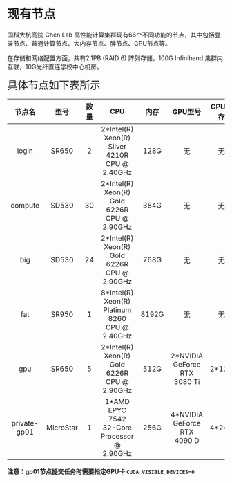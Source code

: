 # 现有节点

国科大杭高院 Chen Lab 高性能计算集群现有66个不同功能的节点，其中包括登录节点、普通计算节点、大内存节点、胖节点、GPU节点等。

在存储和网络配置方面，共有2.1PB (RAID 6) 阵列存储，100G Infiniband 集群内互联，10G光纤直连学校中心机房。

<font size=5>
具体节点如下表所示
</font>

|节点名|型号|数量|CPU|内存|GPU型号|GPU显存|GPU驱动|
| :--: | :--: | :--: | :--: | :--: | :--: | :--: | :--: | 
| login | SR650 | 2 | 2*Intel(R) Xeon(R) Silver 4210R CPU @ 2.40GHz | 128G | 无 | 无 | 无 |
| compute | SD530 | 30 | 2*Intel(R) Xeon(R) Gold 6226R CPU @ 2.90GHz | 384G | 无 | 无 | 无 |
| big | SD530 | 24 | 2*Intel(R) Xeon(R) Gold 6226R CPU @ 2.90GHz | 768G | 无 | 无 | 无 |
| fat | SR950 | 1 | 8*Intel(R) Xeon(R) Platinum 8260 CPU @ 2.40GHz | 8192G | 无 | 无 | 无 |
| gpu | SR650 | 5 | 2*Intel(R) Xeon(R) Gold 6226R CPU @ 2.90GHz | 512G | 2*NVIDIA GeForce RTX 3080 Ti | 2*12G | 550.54.15 with CUDA12.4 |
| private-gp01 | MicroStar | 1 | 1*AMD EPYC 7542 32-Core Processor @ 2.90GHz | 256G | 4*NVIDIA GeForce RTX 4090 D | 4*24G | 550.54.15 with CUDA12.4 |

**注意：gp01节点提交任务时需要指定GPU卡 ```CUDA_VISIBLE_DEVICES=0```**
